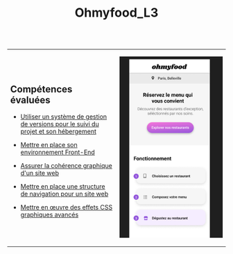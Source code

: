 


<h1 align="center">Ohmyfood_L3</h1>

<!-- presentation -->
<div align="center">
  <table>
	<tr>
	   <td width="50%">    
     <h2>Compétences évaluées</h2>

* [Utiliser un système de gestion de versions pour le suivi du projet et son hébergement]()
	
* [Mettre en place son environnement Front-End]()

* [Assurer la cohérence graphique d'un site web]()

* [Mettre en place une structure de navigation pour un site web]()

* [Mettre en œuvre des effets CSS graphiques avancés]()
	   </td>  
	     <td width="50%">

[![img contact](https://github.com/franckdun/Ohmyfood_L3/blob/main/img/readme-1.PNG)](https://franckdun.github.io/Ohmyfood_L3/index.html)
	   </td>  
	 </tr>
 </table>
</div>
